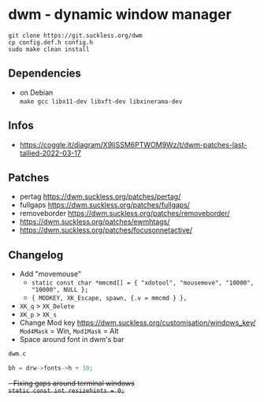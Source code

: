 # dwm - dynamic window manager
`git clone https://git.suckless.org/dwm`  
`cp config.def.h config.h`  
`sudo make clean install`

## Dependencies

- on Debian  
`make gcc libx11-dev libxft-dev libxinerama-dev`

## Infos

- https://coggle.it/diagram/X9IiSSM6PTWOM9Wz/t/dwm-patches-last-tallied-2022-03-17

## Patches

- pertag https://dwm.suckless.org/patches/pertag/
- fullgaps https://dwm.suckless.org/patches/fullgaps/
- removeborder https://dwm.suckless.org/patches/removeborder/
- https://dwm.suckless.org/patches/ewmhtags/
- https://dwm.suckless.org/patches/focusonnetactive/

## Changelog

- Add "movemouse"
  - `static const char *mmcmd[] = { "xdotool", "mousemove", "10000", "10000", NULL };`
  - `{ MODKEY, XK_Escape, spawn, {.v = mmcmd } },`
- `XK_q` > `XK_Delete`
- `XK_p` > `XK_s`
- Change Mod key https://dwm.suckless.org/customisation/windows_key/  
`Mod4Mask` = Win, `Mod1Mask` = Alt
- Space around font in dwm's bar
```c
dwm.c

bh = drw->fonts->h + 10;
```
~~- Fixing gaps around terminal windows~~  
~~`static const int resizehints = 0;`~~
